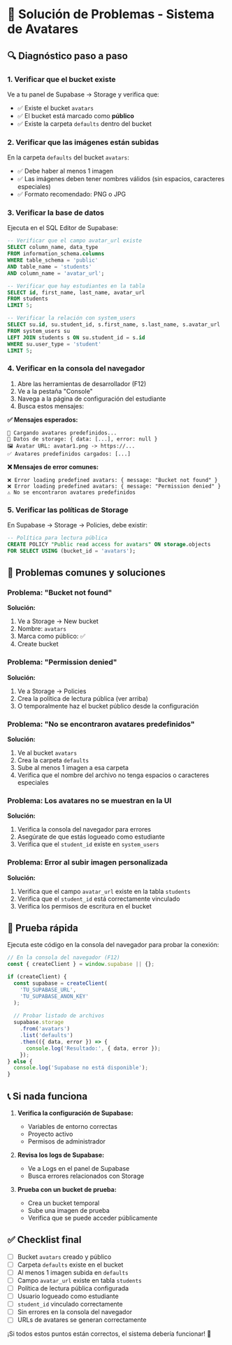 # 🐛 Solución de Problemas - Sistema de Avatares

## 🔍 Diagnóstico paso a paso

### 1. **Verificar que el bucket existe**
Ve a tu panel de Supabase → Storage y verifica que:
- ✅ Existe el bucket `avatars`
- ✅ El bucket está marcado como **público**
- ✅ Existe la carpeta `defaults` dentro del bucket

### 2. **Verificar que las imágenes están subidas**
En la carpeta `defaults` del bucket `avatars`:
- ✅ Debe haber al menos 1 imagen
- ✅ Las imágenes deben tener nombres válidos (sin espacios, caracteres especiales)
- ✅ Formato recomendado: PNG o JPG

### 3. **Verificar la base de datos**
Ejecuta en el SQL Editor de Supabase:

```sql
-- Verificar que el campo avatar_url existe
SELECT column_name, data_type 
FROM information_schema.columns 
WHERE table_schema = 'public' 
AND table_name = 'students' 
AND column_name = 'avatar_url';

-- Verificar que hay estudiantes en la tabla
SELECT id, first_name, last_name, avatar_url 
FROM students 
LIMIT 5;

-- Verificar la relación con system_users
SELECT su.id, su.student_id, s.first_name, s.last_name, s.avatar_url
FROM system_users su
LEFT JOIN students s ON su.student_id = s.id
WHERE su.user_type = 'student'
LIMIT 5;
```

### 4. **Verificar en la consola del navegador**
1. Abre las herramientas de desarrollador (F12)
2. Ve a la pestaña "Console"
3. Navega a la página de configuración del estudiante
4. Busca estos mensajes:

**✅ Mensajes esperados:**
```
🔄 Cargando avatares predefinidos...
📁 Datos de storage: { data: [...], error: null }
🖼️ Avatar URL: avatar1.png -> https://...
✅ Avatares predefinidos cargados: [...]
```

**❌ Mensajes de error comunes:**
```
❌ Error loading predefined avatars: { message: "Bucket not found" }
❌ Error loading predefined avatars: { message: "Permission denied" }
⚠️ No se encontraron avatares predefinidos
```

### 5. **Verificar las políticas de Storage**
En Supabase → Storage → Policies, debe existir:

```sql
-- Política para lectura pública
CREATE POLICY "Public read access for avatars" ON storage.objects
FOR SELECT USING (bucket_id = 'avatars');
```

## 🚨 Problemas comunes y soluciones

### **Problema: "Bucket not found"**
**Solución:**
1. Ve a Storage → New bucket
2. Nombre: `avatars`
3. Marca como público: ✅
4. Create bucket

### **Problema: "Permission denied"**
**Solución:**
1. Ve a Storage → Policies
2. Crea la política de lectura pública (ver arriba)
3. O temporalmente haz el bucket público desde la configuración

### **Problema: "No se encontraron avatares predefinidos"**
**Solución:**
1. Ve al bucket `avatars`
2. Crea la carpeta `defaults`
3. Sube al menos 1 imagen a esa carpeta
4. Verifica que el nombre del archivo no tenga espacios o caracteres especiales

### **Problema: Los avatares no se muestran en la UI**
**Solución:**
1. Verifica la consola del navegador para errores
2. Asegúrate de que estás logueado como estudiante
3. Verifica que el `student_id` existe en `system_users`

### **Problema: Error al subir imagen personalizada**
**Solución:**
1. Verifica que el campo `avatar_url` existe en la tabla `students`
2. Verifica que el `student_id` está correctamente vinculado
3. Verifica los permisos de escritura en el bucket

## 🧪 Prueba rápida

Ejecuta este código en la consola del navegador para probar la conexión:

```javascript
// En la consola del navegador (F12)
const { createClient } = window.supabase || {};

if (createClient) {
  const supabase = createClient(
    'TU_SUPABASE_URL',
    'TU_SUPABASE_ANON_KEY'
  );
  
  // Probar listado de archivos
  supabase.storage
    .from('avatars')
    .list('defaults')
    .then(({ data, error }) => {
      console.log('Resultado:', { data, error });
    });
} else {
  console.log('Supabase no está disponible');
}
```

## 📞 Si nada funciona

1. **Verifica la configuración de Supabase:**
   - Variables de entorno correctas
   - Proyecto activo
   - Permisos de administrador

2. **Revisa los logs de Supabase:**
   - Ve a Logs en el panel de Supabase
   - Busca errores relacionados con Storage

3. **Prueba con un bucket de prueba:**
   - Crea un bucket temporal
   - Sube una imagen de prueba
   - Verifica que se puede acceder públicamente

## ✅ Checklist final

- [ ] Bucket `avatars` creado y público
- [ ] Carpeta `defaults` existe en el bucket
- [ ] Al menos 1 imagen subida en `defaults`
- [ ] Campo `avatar_url` existe en tabla `students`
- [ ] Política de lectura pública configurada
- [ ] Usuario logueado como estudiante
- [ ] `student_id` vinculado correctamente
- [ ] Sin errores en la consola del navegador
- [ ] URLs de avatares se generan correctamente

¡Si todos estos puntos están correctos, el sistema debería funcionar! 🎉
